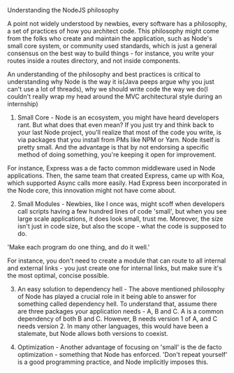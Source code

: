 Understanding the NodeJS philosophy

A point not widely understood by newbies, every software has a philosophy, a set of practices of how you architect code. This philosophy might come from the folks who create and maintain the application, such as Node's small core system, or community used standards, which is just a general consensus on the best way to build things - for instance, you write your routes inside a routes directory, and not inside components.

An understanding of the philosophy and best practices is critical to understanding why Node is the way it is(Java peeps argue why you just can't use a lot of threads), why we should write code the way we do(I couldn't really wrap my head around the MVC architectural style during an internship)

1. Small Core - Node is an ecosystem, you might have heard developers rant. But what does that even mean? If you just try and think back to your last Node project, you'll realize that most of the code you write, is via packages that you install from PMs like NPM or Yarn. Node itself is pretty small. And the advantage is that by not endorsing a specific method of doing something, you're keeping it open for improvement. 

For instance, Express was a de facto common middleware used in Node applications. Then, the same team that created Express, came up with Koa, which supported Async calls more easily. Had Express been incorporated in the Node core, this innovation might not have come about.

2. Small Modules - Newbies, like I once was, might scoff when developers call scripts having a few hundred lines of code 'small', but when you see large scale applications, it does look small, trust me. Moreover, the size isn't just in code size, but also the scope - what the code is supposed to do. 

'Make each program do one thing, and do it well.'

For instance, you don't need to create a module that can route to all internal and external links - you just create one for internal links, but make sure it's the most optimal, concise possible.

3. An easy solution to dependency hell - The above mentioned philosophy of Node has played a crucial role in it being able to answer for something called dependency hell. To understand that, assume there are three packages your application needs - A, B and C. A is a common dependency of both B and C. However, B needs version 1 of A, and C needs version 2. In many other languages, this would have been a stalemate, but Node allows both versions to coexist.

4. Optimization - Another advantage of focusing on 'small' is the de facto optimization - something that Node has enforced. 'Don't repeat yourself' is a good programming practice, and Node implicitly imposes this.
